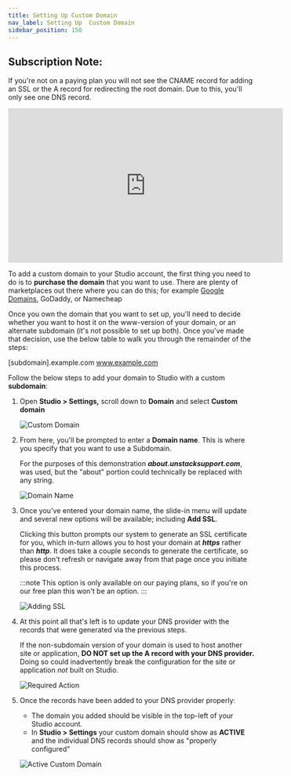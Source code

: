 ```yaml
---
title: Setting Up Custom Domain
nav_label: Setting Up  Custom Domain
sidebar_position: 150
---
```


## Subscription Note:

If you're not on a paying plan you will not see the CNAME record for adding an SSL or the A record for redirecting the
root domain. Due to this, you'll only see one DNS record.

<iframe width="560" height="315" src="https://www.youtube.com/embed/zPvurjMLqDI" title="Setting Up Custom Domain" frameborder="0" allow="accelerometer; autoplay; clipboard-write; encrypted-media; gyroscope; picture-in-picture; web-share" referrerpolicy="strict-origin-when-cross-origin" allowfullscreen></iframe>

To add a custom domain to your Studio account, the first thing you need to do is to **purchase the domain** that you
want to use. There are plenty of marketplaces out there where you can do this; for
example  [Google Domains](https://domains.google.com), GoDaddy, or Namecheap

Once you own the domain that you want to set up, you'll need to decide whether you want to host it on the www-version of
your domain, or an alternate subdomain (it's not possible to set up both). Once you've made that decision, use the below
table to walk you through the remainder of the steps:

[subdomain].example.com www.example.com

Follow the below steps to add your domain to Studio with a custom **subdomain**:

1. Open **Studio > Settings,** scroll down to **Domain** and select ****Custom domain****

   ![Custom Domain](/assets/studio/1-dm.png)

2. From here, you'll be prompted to enter a **Domain name**. This is where you specify that you want to use a Subdomain.

   For the purposes of this demonstration ***about.unstacksupport.com***, was used, but the "about" portion could
   technically be replaced with any string.

   ![Domain Name](/assets/studio/2A.png)

3. Once you've entered your domain name, the slide-in menu will update and several new options will be available;
   including **Add SSL**.

   Clicking this button prompts our system to generate an SSL certificate for you, which in-turn allows you to host your
   domain at ***https*** rather than ***http***. It does take a couple seconds to generate the certificate, so please
   don't
   refresh or navigate away from that page once you initiate this process.

   :::note
   This option is only available on our paying plans, so if you're on our free plan this won't be an option.
   :::

   ![Adding SSL](/assets/studio/3A.png)

4. At this point all that's left is to update your DNS provider with the records that were generated via the previous
   steps.

    If the non-subdomain version of your domain is used to host another site or application, **DO NOT set up the A record with your DNS provider.** Doing so could inadvertently break the configuration for the site or application *not* built on Studio.

   ![Required Action](/assets/studio/4A.png)

5. Once the records have been added to your DNS provider properly:

    - The domain you added should be visible in the top-left of your Studio account.
    - In **Studio > Settings** your custom domain should show as **ACTIVE** and the individual DNS records should show as "properly configured"

   ![Active Custom Domain](/assets/studio/6A.png)
